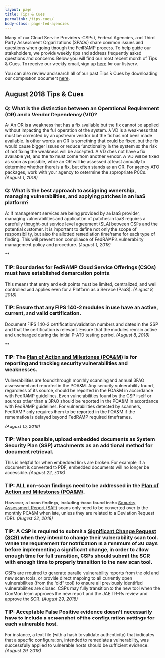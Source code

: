 ```yaml
---
layout: page
title: Tips & Cues
permalink: /tips-cues/
body-class: page-fed-agencies
---
```

Many of our Cloud Service Providers (CSPs), Federal Agencies, and Third Party Assessment Organizations (3PAOs) share common issues and questions when going through the FedRAMP process. To help guide our stakeholders, we provide weekly tips and address frequently asked questions and concerns. Below you will find our most recent month of Tips & Cues. To receive our weekly email, sign up [here](https://public.govdelivery.com/accounts/USGSA/subscriber/new?qsp=USGSA_2224) for our listserv. 

You can also review and search all of our past Tips & Cues by downloading our compilation document <a href="{{site.baseurl}}/assets/resources/documents/FedRAMP_Tips_and_Cues.pdf">here</a>.

<h2>August 2018 Tips & Cues</h2>

<div class="q3">
<h3>Q: What is the distinction between an Operational Requirement (OR) and a Vendor Dependency (VD)? </h3>
<p>
A: An OR is a weakness that has a fix available but the fix cannot be applied without impacting the full operation of the system. A VD is a weakness that must be corrected by an upstream vendor but the fix has not been made available. In other words, an OR is something that could be fixed, but the fix would cause bigger issues or reduce functionality in the system so the risk of not fixing the weakness will be accepted. A VD does not have a fix available yet, and the fix must come from another vendor. A VD will be fixed as soon as possible, while an OR will be assessed at least annually to determine whether there is a fix, but often stands as an OR.
For agency ATO packages, work with your agency to determine the appropriate POCs.
<em>(August 1, 2018)</em>
</p>
</div>

<div class="q3">
<h3>Q: What is the best approach to assigning ownership, managing vulnerabilities, and applying patches in an IaaS platform?</h3>
<p>
A: If management services are being provided by an IaaS provider, managing vulnerabilities and application of patches in IaaS requires a carefully thought-out service level agreement (SLA) between CSPs and the potential customer. It is important to define not only the scope of responsibility, but also the allotted remediation timeframe for each type of finding. This will prevent non compliance of FedRAMP’s vulnerability management policy and procedure. 
<em>(August 1, 2018)</em>
</p>
</div>

** <div class="q3">
<h3>TIP: Boundaries for FedRAMP Cloud Service Offerings (CSOs) must have established demarcation points.</h3>
<p>
This means that entry and exit points must be limited, centralized, and well controlled and applies even for a Platform as a Service (PaaS).  
<em>(August 8, 2018)</em>
</p>
</div>

<div class="q3">
<h3>TIP: Ensure that any FIPS 140-2 modules in use have an active, current, and valid certification.</h3>
<p>
Document FIPS 140-2 certification/validation numbers and dates in the SSP and that the certification is relevant. Ensure that the modules remain active and unchanged during the initial P-ATO testing period.  
<em>(August 8, 2018)</em>
</p>
</div> **

<div class="q3">
<h3>TIP: The <a href="{{site.baseurl}}/assets/resources/documents/Plan of Action and MIlestones"> Plan of Action and Milestones (POA&M)</a> is for reporting and tracking security vulnerabilities and weaknesses.</h3>
<p>
Vulnerabilities are found through monthly scanning and annual 3PAO assessment and reported in the POA&M. Any security vulnerability found, regardless of its source, should be reported in the POA&M in accordance with FedRAMP guidelines. Even vulnerabilities found by the CSP itself or sources other than a 3PAO should be reported in the POA&M in accordance with FedRAMP guidelines. For vulnerabilities detected by scanners, FedRAMP only requires them to be reported in the POA&M if the rememation is delayed beyond FedRAMP required timeframes.
 </p>
<em>(August 15, 2018)</em>
</p>
</div>

<div class="q3">
<h3>TIP: When possible, upload embedded documents as System Security Plan (SSP) attachments as an additional method for document retrieval.</h3>
<p>
This is helpful for when embedded links are broken. For example, if a document is converted to PDF, embedded documents will no longer be accessible. 
<em>(August 22, 2018)</em>
</p>
</div>

<div class="q3">
<h3>TIP: ALL non-scan findings need to be addressed in the <a href="{{site.baseurl}}/assets/resources/documents/Plan of Action and Milestones"> Plan of Action and Milestones (POA&M)</a>.</h3>
<p>
However, all scan findings, including those found in the <a href="{{site.baseurl}}/assets/resources/templates/FedRAMP-SAR-Template"> Security Assessment Report (SAR)</a> scans only need to be converted over to the monthly POA&M when late, unless they are related to a Deviation Request (DR).
<em>(August 22, 2018)</em>
</p>
</div>

<div class="q3">
<h3>TIP: A CSP is required to submit a <a href="{{site.baseurl}}/assets/resources/templates/FedRAMP-Significant-Change-Form-Template"> Significant Change Request (SCR)</a> when they intend to change their vulnerability scan tool. While the requirement for notification is a minimum of 30 days before implementing a significant change, in order to allow enough time for full transition, CSPs should submit the SCR with enough time to properly transition to the new scan tool.</h3>
<p>
CSPs are required to generate parallel vulnerability reports from the old and new scan tools, or provide direct mapping to all currently open vulnerabilities (from the “old” tool) to ensure all previously identified vulnerabilities are closed. CSPs may fully transition to the new tool when the ConMon team approves the new report and the JAB TR-Rs review and approve the SCR. 
<em>(August 29, 2018)</em>
</p>
</div>

<div class="q3">
<h3>TIP: Acceptable False Positive evidence doesn't necessarily have to include a screenshot of the configuration settings for each vulnerable host.</h3>
<p>
For instance, a text file (with a hash to validate authenticity) that indicates that a specific configuration, intended to remediate a vulnerability, was successfully applied to vulnerable hosts should be sufficient evidence. 
<em>(August 29, 2018)</em>
</p>
</div>

